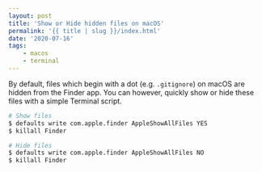 ```yaml
---
layout: post
title: 'Show or Hide hidden files on macOS'
permalink: '{{ title | slug }}/index.html'
date: '2020-07-16'
tags:
    - macos
    - terminal
---
```


By default, files which begin with a dot (e.g. `.gitignore`) on macOS are hidden from the Finder app. You can however, quickly show or hide these files with a simple Terminal script.

```bash
# Show files
$ defaults write com.apple.finder AppleShowAllFiles YES
$ killall Finder

# Hide files
$ defaults write com.apple.finder AppleShowAllFiles NO
$ killall Finder
```
